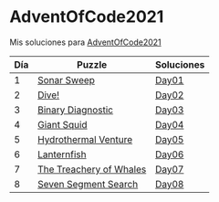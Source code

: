 # AdventOfCode2021
Mis soluciones para [AdventOfCode2021](https://adventofcode.com/2021)

| Día | Puzzle                                                         | Soluciones                 |
|-----|----------------------------------------------------------------|----------------------------|
| 1   | [Sonar Sweep](https://adventofcode.com/2021/day/1)             | [Day01](./Day01/README.md) |
| 2   | [Dive!](https://adventofcode.com/2021/day/2)                   | [Day02](./Day02/README.md) |
| 3   | [Binary Diagnostic](https://adventofcode.com/2021/day/3)       | [Day03](./Day03/README.md) |
| 4   | [Giant Squid](https://adventofcode.com/2021/day/4)             | [Day04](./Day04/README.md) |
| 5   | [Hydrothermal Venture](https://adventofcode.com/2021/day/5)    | [Day05](./Day05/README.md) |
| 6   | [Lanternfish](https://adventofcode.com/2021/day/6)             | [Day06](./Day06/README.md) |
| 7   | [The Treachery of Whales](https://adventofcode.com/2021/day/7) | [Day07](./Day07/README.md) |
| 8   | [Seven Segment Search](https://adventofcode.com/2021/day/8)    | [Day08](./Day08/README.md) |
